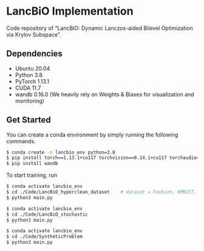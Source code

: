 # LancBiO Implementation

Code repository of "LancBiO: Dynamic Lanczos-aided Bilevel Optimization via Krylov Subspace".



## Dependencies

- Ubuntu 20.04 
- Python 3.8 
- PyTorch 1.13.1 
- CUDA 11.7
- wandb 0.16.0 (We heavily rely on Weights & Biases for visualization and monitoring)


## Get Started

You can create a conda environment by simply running the following commands.

```bash
$ conda create -n lancbio_env python=3.8
$ pip install torch==1.13.1+cu117 torchvision==0.14.1+cu117 torchaudio==0.13.1 --extra-index-url https://download.pytorch.org/whl/cu117
$ pip install wandb
```

To start training, run

```bash
$ conda activate lancbio_env
$ cd ./Code/LancBiO_hyperclean_dataset    # dataset = Fashion, KMNIST, or MNIST
$ python3 main.py
```

```bash
$ conda activate lancbio_env
$ cd ./Code/LancBiO_stochastic
$ python3 main.py
```

```bash
$ conda activate lancbio_env
$ cd ./Code/SyntheticProblem
$ python3 main.py
```